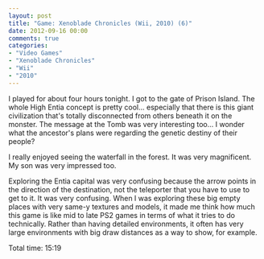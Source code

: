 ```yaml
---
layout: post
title: "Game: Xenoblade Chronicles (Wii, 2010) (6)"
date: 2012-09-16 00:00
comments: true
categories:
- "Video Games"
- "Xenoblade Chronicles"
- "Wii"
- "2010"
---
```


I played for about four hours tonight. I got to the gate of Prison
Island. The whole High Entia concept is pretty cool... especially
that there is this giant civilization that's totally disconnected
from others beneath it on the monster. The message at the Tomb was
very interesting too... I wonder what the ancestor's plans were
regarding the genetic destiny of their people?

I really enjoyed seeing the waterfall in the forest. It was very
magnificent. My son was very impressed too.

Exploring the Entia capital was very confusing because the arrow
points in the direction of the destination, not the teleporter
that you have to use to get to it. It was very confusing. When I
was exploring these big empty places with very same-y textures and
models, it made me think how much this game is like mid to late
PS2 games in terms of what it tries to do technically. Rather than
having detailed environments, it often has very large environments
with big draw distances as a way to show, for example.

Total time: 15:19
